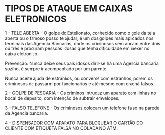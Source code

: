 # TIPOS DE ATAQUE EM CAIXAS ELETRONICOS

1 - TELE ABERTA - O golpe do Estelionato, conhecido como o gole da tela aberta ou o famoso posso te ajudar, é um dos golpes mais aplicados nos terminais das Agencia Bancarias, onde os criminosos sem andam entre dois ou três e procuram pessoas idosas que tenha dificuldade em mexer no caixa eletronico.

Prevenção: Nunca deixe seus pais idosos dirir-se há uma Agencia bancaria soziho, é sempre ir acompanhado por um parente.

Nunca aceite ajuda de estranhos, ou converse com estranhos, porem os criminosos de passarm por funcionarios e até mesmo com crachá falsos.


2 - GOLPE DE PESCARIA - Os criminos intruduz um aparato com linhas no bocal de deposito, com intenção de subtrair emvelopes.

3 - FALSO TELEFONE - Os criminosos colocam um telefone falso na parede da Agencia bancaria.

4 - DISPENSADOR COM APARATO PARA BLOQUEAR O CARTÃO DO CLIENTE COM ETIQUETA FALSA NO COLADA NO ATM.


